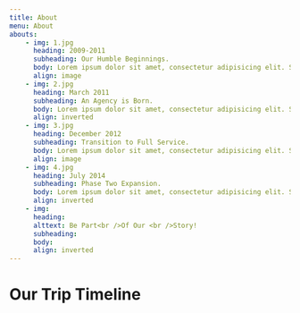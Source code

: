 ```yaml
---
title: About
menu: About
abouts:
    - img: 1.jpg
      heading: 2009-2011
      subheading: Our Humble Beginnings.
      body: Lorem ipsum dolor sit amet, consectetur adipisicing elit. Sunt ut voluptatum eius sapiente, totam reiciendis temporibus qui quibusdam, recusandae sit vero unde, sed, incidunt et ea quo dolore laudantium consectetur!
      align: image
    - img: 2.jpg
      heading: March 2011
      subheading: An Agency is Born.
      body: Lorem ipsum dolor sit amet, consectetur adipisicing elit. Sunt ut voluptatum eius sapiente, totam reiciendis temporibus qui quibusdam, recusandae sit vero unde, sed, incidunt et ea quo dolore laudantium consectetur!
      align: inverted
    - img: 3.jpg
      heading: December 2012
      subheading: Transition to Full Service.
      body: Lorem ipsum dolor sit amet, consectetur adipisicing elit. Sunt ut voluptatum eius sapiente, totam reiciendis temporibus qui quibusdam, recusandae sit vero unde, sed, incidunt et ea quo dolore laudantium consectetur!
      align: image
    - img: 4.jpg
      heading: July 2014
      subheading: Phase Two Expansion.
      body: Lorem ipsum dolor sit amet, consectetur adipisicing elit. Sunt ut voluptatum eius sapiente, totam reiciendis temporibus qui quibusdam, recusandae sit vero unde, sed, incidunt et ea quo dolore laudantium consectetur!
      align: inverted
    - img:
      heading:
      alttext: Be Part<br />Of Our <br />Story!
      subheading:
      body:
      align: inverted        
---
```


# Our Trip Timeline
